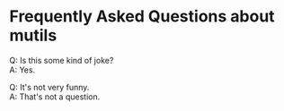 # Frequently Asked Questions about mutils

Q: Is this some kind of joke?  
A: Yes.

Q: It's not very funny.  
A: That's not a question.

